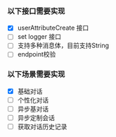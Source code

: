 ### 以下接口需要实现    
 - [x] userAttributeCreate 接口
 - [ ] set logger 接口
 - [ ] 支持多种消息体，目前支持String
 - [ ] endpoint校验

### 以下场景需要实现
 - [x] 基础对话
 - [ ] 个性化对话
 - [ ] 异步基对话
 - [ ] 异步定制会话
 - [ ] 获取对话历史记录